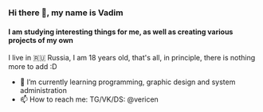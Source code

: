 ### Hi there 👋, my name is Vadim
#### I am studying interesting things for me, as well as creating various projects of my own
I live in 🇷🇺 Russia, I am 18 years old, that's all, in principle, there is nothing more to add :D

- 🌱 I’m currently learning programming, graphic design and system administration 
- 📫 How to reach me: TG/VK/DS: @vericen 

